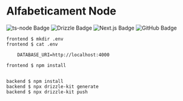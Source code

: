 # Alfabeticament Node

![ts-node Badge](https://img.shields.io/badge/ts--node-3178C6?logo=tsnode&logoColor=fff&style=for-the-badge)
![Drizzle Badge](https://img.shields.io/badge/Drizzle-C5F74F?logo=drizzle&logoColor=000&style=for-the-badge)
![Next.js Badge](https://img.shields.io/badge/Next.js-000?logo=nextdotjs&logoColor=fff&style=for-the-badge)
![GitHub Badge](https://img.shields.io/badge/GitHub-181717?logo=github&logoColor=fff&style=for-the-badge)

```
frontend $ mkdir .env
frontend $ cat .env

    DATABASE_URI=http://localhost:4000

frontend $ npm install


backend $ npm install
backend $ npx drizzle-kit generate
backend $ npx drizzle-kit push
```